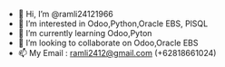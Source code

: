 - 👋 Hi, I’m @ramli24121966
- 👀 I’m interested in Odoo,Python,Oracle EBS, PlSQL
- 🌱 I’m currently learning Odoo,Pyton
- 💞️ I’m looking to collaborate on Odoo,Oracle EBS
- 📫 My Email : ramli2412@gmail.com (+62818661024)

<!---
ramli24121966/ramli24121966 is a ✨ special ✨ repository because its `README.md` (this file) appears on your GitHub profile.
You can click the Preview link to take a look at your changes.
--->
